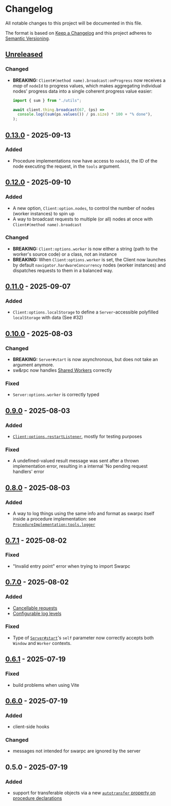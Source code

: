 # Changelog

All notable changes to this project will be documented in this file.

The format is based on [Keep a Changelog](http://keepachangelog.com/)
and this project adheres to [Semantic Versioning](http://semver.org/).

## [Unreleased]

### Changed

- **BREAKING:** `Client#(method name).broadcast:onProgress` now receives a _map_ of `nodeId` to progress values, which makes aggregating individual nodes' progress data into a single coherent progress value easier:

  ```ts
  import { sum } from "./utils";

  await client.thing.broadcast(67, (ps) =>
    console.log((sum(ps.values()) / ps.size) * 100 + "% done"),
  );
  ```

## [0.13.0] - 2025-09-13

### Added

- Procedure implementations now have access to `nodeId`, the ID of the node executing the request, in the `tools` argument.

## [0.12.0] - 2025-09-10

### Added

- A new option, `Client:option.nodes`, to control the number of nodes (worker instances) to spin up
- A way to broadcast requests to multiple (or all) nodes at once with `Client#(method name).broadcast`

### Changed

- **BREAKING:** `Client:options.worker` is now either a string (path to the worker's source code) or a class, not an instance
- **BREAKING:** When `Client:options.worker` is set, the Client now launches by default `navigator.hardwareConcurrency` nodes (worker instances) and dispatches requests to them in a balanced way.

## [0.11.0] - 2025-09-07

### Added

- `Client:options.localStorage` to define a `Server`-accessible polyfilled `localStorage` with data (See #32)

## [0.10.0] - 2025-08-03

### Changed

- **BREAKING:** `Server#start` is now asynchronous, but does not take an argument anymore.
- sw&rpc now handles [Shared Workers](https://developer.mozilla.org/en-US/docs/Web/API/SharedWorker) correctly

### Fixed

- `Server:options.worker` is correctly typed

## [0.9.0] - 2025-08-03

### Added

- [`Client:options.restartListener`](https://gwennlbh.github.io/swarpc/docs/functions/Client.html), mostly for testing purposes

### Fixed

- A undefined-valued result message was sent after a thrown implementation error, resulting in a internal 'No pending request handlers' error

## [0.8.0] - 2025-08-03

### Added

- A way to log things using the same info and format as swarpc itself inside a procedure implementation: see [`ProcedureImplementation:tools.logger`](https://gwennlbh.github.io/swarpc/docs/types/ProcedureImplementation.html#:~:text=Make%20cancellable%20requests-,logger,-:%20RequestBoundLogger)

## [0.7.1] - 2025-08-02

### Fixed

- "Invalid entry point" error when trying to import Swarpc

## [0.7.0] - 2025-08-02

### Added

- [Cancellable requests](https://gwennlbh.github.io/swarpc/docs/#make-cancelable-requests)
- [Configurable log levels](http://gwennlbh.github.io/swarpc/docs/functions/index.Client.html#:~:text=from%20the%20server-,Optionalloglevel,-?:%20%22debug%22%20%7C)

### Fixed

- Type of [`Server#start`](<https://gwennlbh.github.io/swarpc/docs/types/types.SwarpcServer.html#:~:text=%22%5BzProcedures%5D%22:%20Procedures;-,start,-(self:%20Window):%20void;>)'s `self` parameter now correctly accepts both `Window` and `Worker` contexts.

## [0.6.1] - 2025-07-19

### Fixed

- build problems when using Vite

## [0.6.0] - 2025-07-19

### Added

- client-side hooks

### Changed

- messages not intended for swarpc are ignored by the server

## 0.5.0 - 2025-07-19

### Added

- support for transferable objects via a new [`autotransfer` property on procedure declarations](https://gwennlbh.github.io/swarpc/docs/types/types.Procedure.html#autotransfer)

[Unreleased]: https://github.com/gwennlbh/swarpc/compare/v0.13.0...HEAD
[0.13.0]: https://github.com/gwennlbh/swarpc/compare/v0.12.0...v0.13.0
[0.12.0]: https://github.com/gwennlbh/swarpc/compare/v0.11.0...v0.12.0
[0.11.0]: https://github.com/gwennlbh/swarpc/compare/v0.10.0...v0.11.0
[0.10.0]: https://github.com/gwennlbh/swarpc/compare/v0.9.0...v0.10.0
[0.9.0]: https://github.com/gwennlbh/swarpc/compare/v0.8.0...v0.9.0
[0.8.0]: https://github.com/gwennlbh/swarpc/compare/v0.7.1...v0.8.0
[0.7.1]: https://github.com/gwennlbh/swarpc/compare/v0.7.0...v0.7.1
[0.7.0]: https://github.com/gwennlbh/swarpc/compare/v0.6.1...v0.7.0
[0.6.1]: https://github.com/gwennlbh/swarpc/compare/v0.6.0...v0.6.1
[0.6.0]: https://github.com/gwennlbh/swarpc/compare/v0.5.0...v0.6.0
